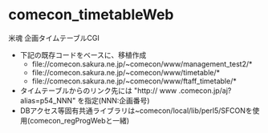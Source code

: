 # comecon_timetableWeb
米魂 企画タイムテーブルCGI

- 下記の既存コードをベースに、移植作成
  - file://comecon.sakura.ne.jp/~comecon/www/management_test2/*
  - file://comecon.sakura.ne.jp/~comecon/www/timetable/*
  - file://comecon.sakura.ne.jp/~comecon/www/ftaff_timetable/*
- タイムテーブルからのリンク先には "http:// www .comecon.jp/aj?alias=p54_NNN" を指定(NNN:企画番号)
- DBアクセス等固有共通ライブラリは~comecon/local/lib/perl5/SFCONを使用(comecon_regProgWebと一緒)
